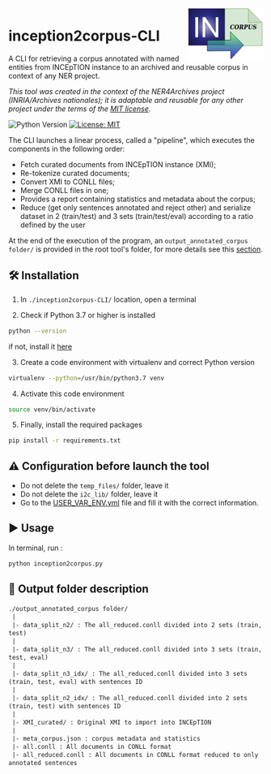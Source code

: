 <img src="./documentation/logo-i2c.png" width=150 align=right>

# inception2corpus-CLI
A CLI for retrieving a corpus annotated with named entities from INCEpTION instance to an archived and reusable corpus in context of any NER project.

*This tool was created in the context of the NER4Archives project (INRIA/Archives nationales); it is adaptable and reusable for any other project under the terms of the [MIT license](./LICENSE)*.

![Python Version](https://img.shields.io/badge/Python-%3E%3D%203.7-%2313aab7) [![License: MIT](https://img.shields.io/badge/License-MIT-yellow.svg)](https://opensource.org/licenses/MIT)


The CLI launches a linear process, called a "pipeline", which executes the components in the following order:

- Fetch curated documents from INCEpTION instance (XMI);
- Re-tokenize curated documents;
- Convert XMI to CONLL files;
- Merge CONLL files in one;
- Provides a report containing statistics and metadata about the corpus;
- Reduce (get only sentences annotated and reject other) and serialize dataset in 2 (train/test) and 3 sets (train/test/eval) according to a ratio defined by the user

At the end of the execution of the program, an `output_annotated_corpus folder/` is provided in the root tool's folder, for more details see this [section](#Output-folder-description).

## 🛠️ Installation

1. In `./inception2corpus-CLI/` location, open a terminal

2. Check if Python 3.7 or higher is installed

```bash
python --version
```

if not, install it [here](https://www.python.org/downloads/)

3. Create a code environment with virtualenv and correct Python version

```bash
virtualenv --python=/usr/bin/python3.7 venv
```

4. Activate this code environment

```bash
source venv/bin/activate
```

5. Finally, install the required packages

```bash
pip install -r requirements.txt
```

## ⚠️  Configuration before launch the tool

- Do not delete the `temp_files/` folder, leave it
- Do not delete the `i2c_lib/` folder, leave it
- Go to the [USER_VAR_ENV.yml](./USER_VAR_ENV.yml) file and fill it with the correct information.

## ▶️ Usage

In terminal, run : 

```bash
python inception2corpus.py
```

## 📁 Output folder description

```
./output_annotated_corpus folder/
 |
 |- data_split_n2/ : The all_reduced.conll divided into 2 sets (train, test)
 |
 |- data_split_n3/ : The all_reduced.conll divided into 3 sets (train, test, eval)
 |
 |- data_split_n3_idx/ : The all_reduced.conll divided into 3 sets (train, test, eval) with sentences ID
 |
 |- data_split_n2_idx/ : The all_reduced.conll divided into 2 sets (train, test) with sentences ID
 |
 |- XMI_curated/ : Original XMI to import into INCEpTION
 |
 |- meta_corpus.json : corpus metadata and statistics
 |- all.conll : All documents in CONLL format
 |- all_reduced.conll : All documents in CONLL format reduced to only annotated sentences

```
